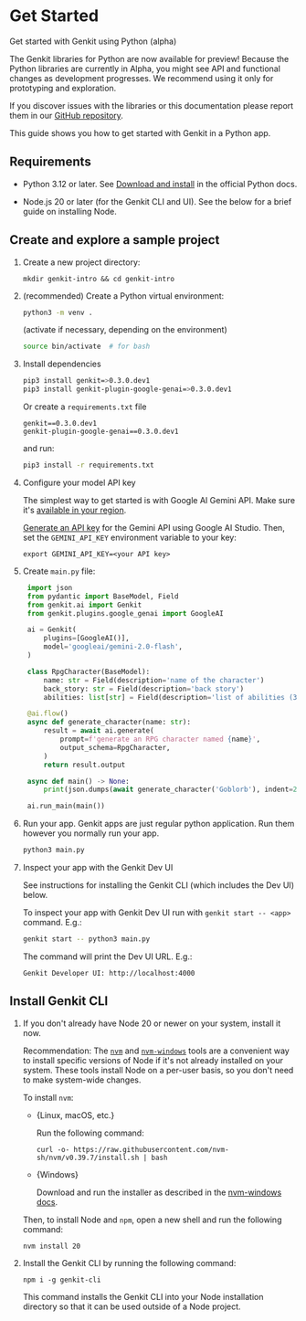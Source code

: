 # Get Started

Get started with Genkit using Python (alpha)

The Genkit libraries for Python are now available for preview! Because the
Python libraries are currently in Alpha, you might see API and functional
changes as development progresses. We recommend using it only for prototyping
and exploration.

If you discover issues with the libraries or this documentation please report
them in our [GitHub repository](https://github.com/firebase/genkit/).

This guide shows you how to get started with Genkit in a Python app.

## Requirements

* Python 3.12 or later. See [Download and
  install](https://www.python.org/downloads/) in the official Python docs.

* Node.js 20 or later (for the Genkit CLI and UI). See the below for a brief
  guide on installing Node.

## Create and explore a sample project

1. Create a new project directory:

   ```posix-terminal
   mkdir genkit-intro && cd genkit-intro
   ```

2. (recommended) Create a Python virtual environment:

   ```bash
   python3 -m venv .
   ```

   (activate if necessary, depending on the environment)

   ```bash
   source bin/activate  # for bash
   ```

3. Install dependencies

   ```bash
   pip3 install genkit=>0.3.0.dev1
   pip3 install genkit-plugin-google-genai=>0.3.0.dev1
   ```

   Or create a `requirements.txt` file

   ```
   genkit==0.3.0.dev1
   genkit-plugin-google-genai==0.3.0.dev1
   ```

   and run:

   ```bash
   pip3 install -r requirements.txt
   ```

4. Configure your model API key

   The simplest way to get started is with Google AI Gemini API. Make sure it's
   [available in your region](https://ai.google.dev/available_regions).

   [Generate an API key](https://aistudio.google.com/app/apikey) for the
   Gemini API using Google AI Studio. Then, set the `GEMINI_API_KEY`
   environment variable to your key:

   ```posix-terminal
   export GEMINI_API_KEY=<your API key>
   ```

5. Create `main.py` file:

   ```python
    import json
    from pydantic import BaseModel, Field
    from genkit.ai import Genkit
    from genkit.plugins.google_genai import GoogleAI

    ai = Genkit(
        plugins=[GoogleAI()],
        model='googleai/gemini-2.0-flash',
    )

    class RpgCharacter(BaseModel):
        name: str = Field(description='name of the character')
        back_story: str = Field(description='back story')
        abilities: list[str] = Field(description='list of abilities (3-4)')

    @ai.flow()
    async def generate_character(name: str):
        result = await ai.generate(
            prompt=f'generate an RPG character named {name}',
            output_schema=RpgCharacter,
        )
        return result.output

    async def main() -> None:
        print(json.dumps(await generate_character('Goblorb'), indent=2))

    ai.run_main(main())
   ```

6. Run your app. Genkit apps are just regular python application. Run them
   however you normally run your app.

   ```bash
   python3 main.py
   ```

7. Inspect your app with the Genkit Dev UI

   See instructions for installing the Genkit CLI (which includes the Dev UI)
   below.

   To inspect your app with Genkit Dev UI run with `genkit start -- <app>`
   command. E.g.:

   ```bash
   genkit start -- python3 main.py
   ```

   The command will print the Dev UI URL. E.g.:

   ```
   Genkit Developer UI: http://localhost:4000
   ```

## Install Genkit CLI

1. If you don't already have Node 20 or newer on your system, install it now.

   Recommendation: The [`nvm`](https://github.com/nvm-sh/nvm) and
   [`nvm-windows`](https://github.com/coreybutler/nvm-windows) tools are a
   convenient way to install specific versions of Node if it's not already
   installed on your system. These tools install Node on a per-user basis, so
   you don't need to make system-wide changes.

   To install `nvm`:

   * {Linux, macOS, etc.}

     Run the following command:

     ```posix-terminal
     curl -o- https://raw.githubusercontent.com/nvm-sh/nvm/v0.39.7/install.sh | bash
     ```

   * {Windows}

     Download and run the installer as described in the [nvm-windows
     docs](https://github.com/coreybutler/nvm-windows?tab=readme-ov-file#install-nvm-windows).

   Then, to install Node and `npm`, open a new shell and run the following
   command:

   ```posix-terminal
   nvm install 20
   ```

2. Install the Genkit CLI by running the following command:

   ```posix-terminal
   npm i -g genkit-cli
   ```

   This command installs the Genkit CLI into your Node installation directory so
   that it can be used outside of a Node project.
